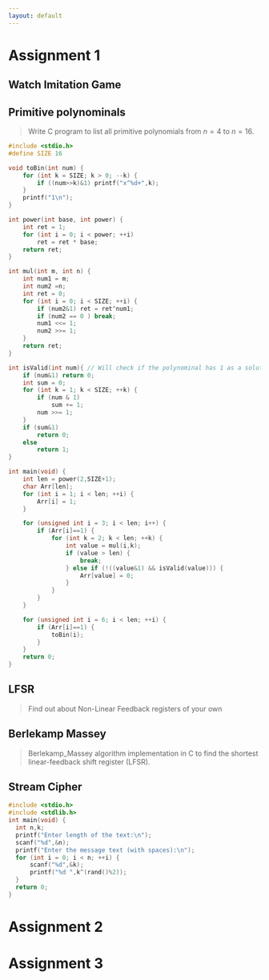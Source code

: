 ```yaml
---
layout: default
---
```


# Assignment 1

## Watch Imitation Game

## Primitive polynominals

> Write C program to list all primitive polynomials from
> $n=4$ to $n=16$.

```c
#include <stdio.h>
#define SIZE 16

void toBin(int num) {
	for (int k = SIZE; k > 0; --k) {
		if ((num>>k)&1) printf("x^%d+",k);
	}
	printf("1\n");
}

int power(int base, int power) {
	int ret = 1;
	for (int i = 0; i < power; ++i) 
		ret = ret * base;
	return ret;
}

int mul(int m, int n) {
	int num1 = m;
	int num2 =n;
	int ret = 0;
	for (int i = 0; i < SIZE; ++i) {
		if (num2&1) ret = ret^num1;
		if (num2 == 0 ) break;
		num1 <<= 1;
		num2 >>= 1;
	}
	return ret;
}

int isValid(int num){ // Will check if the polynominal has 1 as a solution.
	if (num&1) return 0;
	int sum = 0;
	for (int k = 1; k < SIZE; ++k) {
		if (num & 1)
			sum += 1;
		num >>= 1;
	}
	if (sum&1)
		return 0;
	else
		return 1;
}

int main(void) {
	int len = power(2,SIZE+1);
	char Arr[len];
	for (int i = 1; i < len; ++i) {
		Arr[i] = 1;
	}

	for (unsigned int i = 3; i < len; i++) {
		if (Arr[i]==1) {
			for (int k = 2; k < len; ++k) {
				int value = mul(i,k);
				if (value > len) {
					break;
				} else if (!((value&1) && isValid(value))) {
					Arr[value] = 0;
				}
			}
		}
	}

	for (unsigned int i = 6; i < len; ++i) {
		if (Arr[i]==1) {
			toBin(i);
		}
	}
	return 0;
}
```
## LFSR
> Find out about Non-Linear Feedback registers of your own

## Berlekamp Massey

> Berlekamp_Massey algorithm implementation in C to find the shortest linear-feedback shift register (LFSR).

## Stream Cipher

```c
#include <stdio.h>
#include <stdlib.h>  
int main(void) {
  int n,k;
  printf("Enter length of the text:\n");
  scanf("%d",&n);
  printf("Enter the message text (with spaces):\n");
  for (int i = 0; i < n; ++i) {
      scanf("%d",&k);
      printf("%d ",k^(rand()%2));
  }
  return 0;
}

```

# Assignment 2


# Assignment 3


